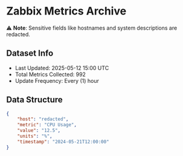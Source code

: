 # Zabbix Metrics Archive

⚠️ **Note**: Sensitive fields like hostnames and system descriptions are redacted.

## Dataset Info
- Last Updated: 2025-05-12 15:00 UTC
- Total Metrics Collected: 992
- Update Frequency: Every (1) hour

## Data Structure
```json
{
    "host": "redacted",
    "metric": "CPU Usage",
    "value": "12.5",
    "units": "%",
    "timestamp": "2024-05-21T12:00:00"
}
```
